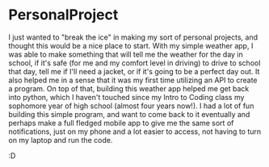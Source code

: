 # PersonalProject

I just wanted to "break the ice" in making my sort of personal projects, and thought this
would be a nice place to start. With my simple weather app, I was able to make something that 
will tell me the weather for the day in school, if it's safe (for me and my comfort level
in driving) to drive to school that day, tell me if I'll need a jacket, or if it's going to
be a perfect day out. It also helped me in a sense that it was my first time utilizing an API
to create a program. On top of that, building this weather app helped me get back into python,
which I haven't touched since my Intro to Coding class my sophomore year of high school (almost
four years now!). I had a lot of fun building this simple program, and want to come back to it 
eventually and perhaps make a full fledged mobile app to give me the same sort of notifications, 
just on my phone and a lot easier to access, not having to turn on my laptop and run the code.

:D
